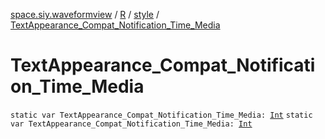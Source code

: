 [space.siy.waveformview](../../index.md) / [R](../index.md) / [style](index.md) / [TextAppearance_Compat_Notification_Time_Media](./-text-appearance_-compat_-notification_-time_-media.md)

# TextAppearance_Compat_Notification_Time_Media

`static var TextAppearance_Compat_Notification_Time_Media: `[`Int`](https://kotlinlang.org/api/latest/jvm/stdlib/kotlin/-int/index.html)
`static var TextAppearance_Compat_Notification_Time_Media: `[`Int`](https://kotlinlang.org/api/latest/jvm/stdlib/kotlin/-int/index.html)